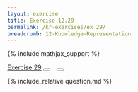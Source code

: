 ```yaml
---
layout: exercise
title: Exercise 12.29
permalink: /kr-exercises/ex_29/
breadcrumb: 12-Knowledge-Representation
---
```


{% include mathjax_support %}

<div class="card">
<div class="card-header p-2">
<a href='#' class="p-2">Exercise 29</a>
<button type="button" class="btn btn-dark float-right" title="Solve this Exercise" onclick="solve('ex12.29');" href="#"><i id="ex12.29" class="fas fa-pen" style="color:white"></i></button>
<a class="edit_question" href="#"><button type="button" class="btn btn-dark float-right" title="Edit this Question"  style="margin-left:10px; margin-right:10px;" onclick="edit('ex12.29');" href="#"><i id="ex12.29" class="far fa-edit" style="color:white"></i></button></a>
</div>
<div class="card-body">
<p class="card-text">{% include_relative question.md %}</p>
</div>
</div>
<br>
